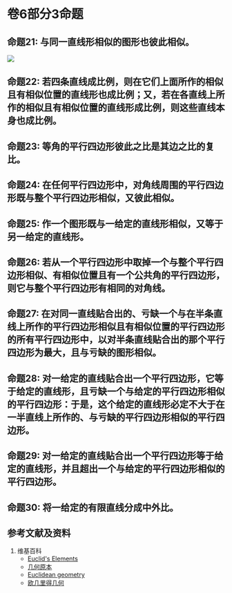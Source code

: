# 卷6部分3命题

## 命题21: 与同一直线形相似的图形也彼此相似。 
![](/images/欧几里得几何/欧几里得元素中典型的几何实验/卷6部分3命题/1a1.jpg)

## 命题22: 若四条直线成比例，则在它们上面所作的相似且有相似位置的直线形也成比例；又，若在各直线上所作的相似且有相似位置的直线形成比例，则这些直线本身也成比例。

## 命题23: 等角的平行四边形彼此之比是其边之比的复比。

## 命题24: 在任何平行四边形中，对角线周围的平行四边形既与整个平行四边形相似，又彼此相似。

## 命题25: 作一个图形既与一给定的直线形相似，又等于另一给定的直线形。

## 命题26: 若从一个平行四边形中取掉一个与整个平行四边形相似、有相似位置且有一个公共角的平行四边形，则它与整个平行四边形有相同的对角线。

## 命题27: 在对同一直线贴合出的、亏缺一个与在半条直线上所作的平行四边形相似且有相似位置的平行四边形的所有平行四边形中，以对半条直线贴合出的那个平行四边形为最大，且与亏缺的图形相似。

## 命题28: 对一给定的直线贴合出一个平行四边形，它等于给定的直线形，且亏缺一个与给定的平行四边形相似的平行四边形：于是，这个给定的直线形必定不大于在一半直线上所作的、与亏缺的平行四边形相似的平行四边形。

## 命题29: 对一给定的直线贴合出一个平行四边形等于给定的直线形，并且超出一个与给定的平行四边形相似的平行四边形。

## 命题30: 将一给定的有限直线分成中外比。

## 参考文献及资料

1. 维基百科
	- [Euclid's Elements](https://en.wikipedia.org/wiki/Euclid%27s_Elements) 
	- [几何原本](https://zh.wikipedia.org/wiki/%E5%87%A0%E4%BD%95%E5%8E%9F%E6%9C%AC) 
	- [Euclidean geometry](https://en.wikipedia.org/wiki/Euclidean_geometry) 
	- [欧几里得几何](https://zh.wikipedia.org/wiki/%E6%AC%A7%E5%87%A0%E9%87%8C%E5%BE%97%E5%87%A0%E4%BD%95) 




